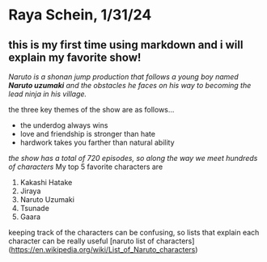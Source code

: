 # Raya Schein, 1/31/24
## this is my first time using markdown and i will explain my favorite show!
*Naruto is a shonan jump production that follows a young boy named **Naruto uzumaki** and the obstacles he faces on his way to becoming the lead ninja in his village.*

the three key themes of the show are as follows...
* the underdog always wins
* love and friendship is stronger than hate
* hardwork takes you farther than natural ability

*the show has a total of 720 episodes, so along the way we meet hundreds of characters*
My top 5 favorite characters are
1. Kakashi Hatake
2. Jiraya
3. Naruto Uzumaki
4. Tsunade
5. Gaara

keeping track of the characters can be confusing, so lists that explain each character can be really useful
[naruto list of characters] (https://en.wikipedia.org/wiki/List_of_Naruto_characters)

